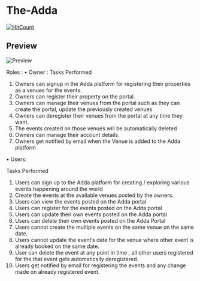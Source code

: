 # The-Adda
[![HitCount](http://hits.dwyl.com/vdhoke/The-Adda.svg)](http://hits.dwyl.com/vdhoke/The-Adda)



## Preview
![Preview](https://i.ibb.co/rxpL8Jp/Screen-Shot-2020-04-20-at-7-03-26-PM.png)


Roles :
• Owner :
Tasks Performed
1. Owners can signup in the Adda platform for registering their properties as a venues
for the events.
2. Owners can register their property on the portal.
3. Owners can manage their venues from the portal such as they can create the portal,
update the previously created venues
4. Owners can deregister their venues from the portal at any time they want.
5. The events created on those venues will be automatically deleted
6. Owners can manage their account details.
7. Owners get notified by email when the Venue is added to the Adda platform


• Users:

Tasks Performed
1. Users can sign up to the Adda platform for creating / exploring various events
happening around the world
2. Create the events at the available venues posted by the owners.
3. Users can view the events posted on the Adda portal
4. Users can register for the events posted on the Adda portal
5. Users can update their own events posted on the Adda portal
6. Users can delete their own events posted on the Adda Portal
7. Users cannot create the multiple events on the same venue on the same date.
8. Users cannot update the event’s date for the venue where other event is already
booked on the same date.
9. User can delete the event at any point in time , all other users registered for the that
event gets automatically deregistered.
10. Users get notified by email for registering the events and any change made on
already registered event.
